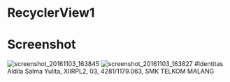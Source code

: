 # RecyclerView1
# Screenshot
![screenshot_20161103_163845](https://cloud.githubusercontent.com/assets/22114844/19961659/1ec7fb2a-a147-11e6-9f33-93fab9cbcf13.png)
![screenshot_20161103_163827](https://cloud.githubusercontent.com/assets/22114844/19961660/1ed1e90a-a147-11e6-9825-7463d9b3ef78.png)
#Identitas
Aldila Salma Yulita, XIIRPL2, 03, 4281/1179.063, SMK TELKOM MALANG
